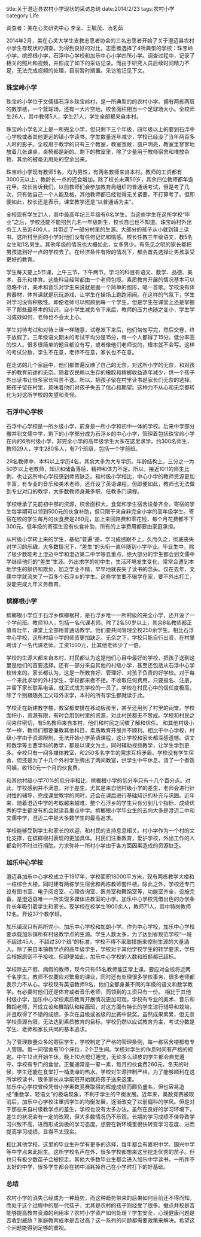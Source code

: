 ﻿title:关于澄迈县农村小学现状的采访总结
date:2014/2/23
tags:农村小学
category:Life

调查者：美在心灵研究中心 李呈、王毓茂、汤茗茹

2014年2月，美在心灵大学生支教志愿者协会的三名志愿者开始了关于澄迈县农村小学生存现状的调查。为得到良好的对比，志愿者选择了4所典型的学校：珠宝岭小学，槟郎根小学，石浮中心学校和加乐中心小学四所小学。调查过程中，记录了相关的照片和视频，并形成了如下的采访记录。而由于研究人员后续时间精力不足，无法完成视频的处理，目前暂时搁置。采访笔记见下文。

### 珠宝岭小学

珠宝岭小学位于文儒镇石浮乡珠宝岭村，是一所典型的的农村小学。拥有两栋两层的教学楼，一个篮球场，还有一大片空地。校舍面积相当一个足球场大小。全校师生26人，其中教师5人，学生21人，学生全部都来自本村。

珠宝岭小学名义上是一所完全小学，但只剩下三个年级，四年级以上的要到石浮中心学校或者其他更远的镇小学读书。学生数量逐年减少，学校已经没了当年两百多人时的影子。全校用于教学的只有三个教室，教室宽敞，窗户明亮，教室里寥寥地放着几张课桌，桌椅都是新的。剩下的教室里，除了少量用于教师宿舍和堆放杂物，其余的被毫无用处的空余出来。

珠宝岭小学现有教师5名，均为男性，有两名教师来自本村。教师的工资都有3000元以上，教龄长一点的还会增加。除了校长未满50岁，其余四位教师都年逾花甲。校长告诉我们，以前教师们会参加教育局组织的普通话考试，但是考了几次，只有他自己一个人能及格，其他教师都已经觉得无关紧要，不打算考了。但即便如此，校长还是表示，课堂教学还是“以普通话为主”。

全校现有学生21人，其中最高年纪三年级有6名学生。当这些学生在这所学校“毕业”之后，学校还能不能招到几名一年级新生，校长自己也不知道。珠宝岭村外出务工人员近400人，并带走了一部分村里的生源。大部分的孩子从小就到镇上读书，这所村里面的小学对他们没有任何记忆和情感。校长任教三年级语文，教5名女生和1名男生。其他年级的情况也大概如此，女多男少。有先见之明的家长都把男孩送到好一点的学校去了。在经济条件有限的情况下，都会首先选择让男孩享受更好的教育。

学生每天要上5节课，上午三节，下午两节。学习的科目有语文、数学、品德、美术、音乐和体育。这些科目经常都由一个老师包揽。素质教育开展的情况基本可以忽略不计，美术和音乐对学生来说就是画一个简单的图形，唱一首歌。学校没有体育器材，体育课就是玩玩游戏、让学生在操场上跑跑闹闹。在这样的气氛下，学生对学习没有积极性。即便老师可以照顾到每一个学生，但是学生在课堂上还是掌握不了那些最基本的知识。自小学生减负令下来后，教师的压力也随之变小，学生学习成效如何，老师也不会太上心。

学生对待考试和对待上课一样随意，试卷发下来后，他们匆匆写完，然后交卷，终于放假了。三年级语文期末的考试平均分是15分，每一个人都得了15分。低分率高的惊人。很多很简单的题目都没有写，或者像他们老师说的，根本就不会写。这样的考试分数，学生不在意，老师不在意，家长也不在意。

在走访的几个家庭中，他们都普遍反映了自己的无奈。对这所小学的无奈，和对孩子的教育前途的无奈。随着农民赖以生存的橡胶和槟榔收益逐年减少，供一个孩子外出读书让很多家长叫苦不迭。所以，把孩子留在村里读书是家长们无奈的选择。把孩子留在村里，意味着他们对孩子失去了信心和期望。这种力不从心和无奈都转化为对这所学校的失望和责怪。

### 石浮中心学校

石浮中心学校是一所乡级小学，前身是一所小学和初中一体的学校。后来中学部分撤并到文儒中学，剩下的小学部分成为石浮乡的中心小学，管理着包括珠宝岭小学在内的6所村级小学，非完全小学的高年级学生大多在这里求学。约300名师生，教师29人，学生280多人，有7个班级，包括一个学前班。

29名教师中，本科以上学历4名，其余大多为大专学历。年龄结构上，三分之一为50岁以上老教师，知识和储备落后，精神和体力不足。所以，接近10:1的师生比例，也让这所中心学校感到师资缺乏。和村级小学相比，中心小学的教师资源更加丰富，有专业的音乐和美术老师，还开设了英语课程。但即便如此，教师也无法做到专业对口的教学，大多数教师身兼多职，任教多门课程。

学校继承了先前初中部的资源，校舍面积大，食堂和学生宿舍设备齐全。寄宿的学生每学期可以领到500元的伙食补助，但只限于来自非完全小学的高年级学生。寄宿在校的学生每月的伙食费是260元，加上来回路费和零花钱，每个月花费都不下300元。低年级的寄宿生没有伙食补助，所有的上学费用都要由家庭承担。

从村级小学转上来的学生，基础“普遍”差，学习成绩跟不上，久而久之，彻底丧失对学习的乐趣。大多数情况下，“差生”的头衔一直伴随到小学毕业。毕业生中，除了极少数能考上澄迈中学和澄迈第二中学等县重点，绝大部分的学生都会到文儒中学继续他们的“差生”生涯。外出求学的初中生，生活环境发生变化，常常会遭到本地学生的排挤和欺负，加之学业不精，早早地就丧失了读书的念头。仅在去年，文儒中学就流失了一百多个石浮乡的学生。这些学生要不辍学在家，要不外出打工，没能完成九年义务教育。

### 槟榔根小学

槟榔根小学位于石浮乡槟榔根村，是石浮乡唯一一所村级的完全小学，还开设了一个学前班。教师10人，包括一名代课老师。除了2名50岁以上，其余8名教师都正值青壮年，课堂上全部用普通话教学。他们要共同管理全校250余学生。相比石浮中心学校，这所村级小学的师资更加缺乏。无奈之下，学校只能自行出资，在村里聘请了一名代课老师。工资1500元，比其他老师少了一倍。

学校的生源大都来自本村，村民都认为这是他们心目中最好的学校，把孩子送到这里是他们的首要选择。还有一部分来自其他的村级小学，甚至还包括从石浮中心学校转来的。家长都认为，这是一所教育好、管理好、对孩子负责的好学校。对于每一个来此求学的外村学生，学校都来者不拒。不收取任何费用，只要报名、注册，并留下家长联系电话，就正式成为学校的一员了。学校在村民心中的信任度极高，除了个别跟随务工父母外求学，本村的所有学生都就读于此。

学校正在新建教学楼，教室都安排在移动板房里，甚至还用到了村里的祠堂。学校面积小，资源有限，有时会用到村里的资源，对此村民都无不赞成。学校和村民之间来往密切，有5名教师来自本村，他们和村民之间彼了解和信任。
和其他村级小学一样，教师们都要兼教其他科目，素质教育开展并不顺利。相比于中心学校，村级小学由于资源限制，无法开始小学英语课程，这让学校和家长都深感遗憾。语文和数学等主要学科的教学，都是以课文为主，同时辅助视频教学，让学生学到更多。全校只有一间多媒体教室，和250多名学生的需求互相矛盾。学校没有学生宿舍，但还是为了十几个外村学生腾出了两间教室，供学生中午休息。请了一个煮饭阿姨，收150元一个月的伙食费。

和其他村级小学70%的低分率相比，槟榔根小学的低分率只有十几个百分点。对此，学校感到并不满意。对于差生，尤其是来自他村级小学的差生，老师会进行针对性的辅导，完成课堂教学的同时，还会在课后进行基础知识的补充与巩固。近年来，随着澄迈中学的考取越来越难，整个石浮乡的学生只有分到几个指标，成绩优秀的学生都没有机会就读县重点中学。槟榔根小学毕业生的去向大多是澄迈二中和文儒中学，澄迈二中是大多数学生的最高追求。

学校能够受到学生和家长的欢迎，和村民的支持息息相关。村小学作为一个村的文化支撑，在槟榔根村表现的更加具体。村民们注重教育，爱护学校，外出工作的人都会时不时进行捐助。力求弥补一所村小学由于各方面因素造成的资源缺乏。

### 加乐中心学校

澄迈县加乐中心学校成立于1917年，学校面积18000平方米，现有两栋教学大楼和一栋综合大楼。同时建有两栋学生宿舍和两栋教师套件楼。除此之外，学校还专门设有图书室、电子阅览室、心理咨询室、医务室和舞蹈室等，功能室齐全，设施完备，是澄迈县唯一一所实现多媒体进教室的小学。加乐中心学校凭借出色的办学条件长年吸引着学生和家长。现学校在校学生1900余人，教师71人，其中特岗教师12名。开设37个教学班。

加乐镇现只有两所完小，加乐中心学校和加朗小学。作为中心学校，加乐中心学校要承载加乐镇所有村级教学点的生源。学生人数太多，为了达到省规范学校“一班不超过45人，不超过30个班”的标准，学校不得不采取措施来控制生源的大量涌入。除了来自本镇教学点的高年级学生，学校对于其他学校学生的转学要求，学校会根据原则不予接收。但即便如此，加乐中心学校的人数和班额都已超标。

学校除去产假、病假的教师，现今只有65名教师能正常上课。要应对全校将近两千名学生。教师不仅要应对繁重的课业，同时还有处理很多学校事务，很多老师都表示力不从心。学校现有英语教师9名，他们全都身兼不同的年级的语文和数学教学。有必要时他们还是体育或者音乐老师，而领到的工资只有一份。
相比于其他村级小学，加乐中心学校素质教育开展情况更加可观，学校有专业的美术、音乐和舞蹈老师，开成立设和舞蹈队和绘画班，对这方面有特长的学生进行辅导和栽培，并且取得了不错的成绩，多次在县级或省级的比赛中获奖。虽然成果累累，但无奈学校资源有限，无法达到素质教育的目标。学校仍然以应试教育为主，考试分数是学生、老师和家长共同的基本追求。 

为了管理数量众多的寄宿学生，学校制定了严格的管理条例，每一栋宿舍楼都有专人管理。每一间宿舍有10个床位，2个卫生间。学校对学生的作息时间有严格的规定。中午12点开始午休，晚上10点熄灯睡觉，无论多么顽皮的学生都会自觉遵守。学校有专门的食堂，正餐通常是一荤一素，每月的伙食费260元，冬天的时候，学生还能在食堂打一桶洗澡的热水。学校对生源控制严格，为了能够顺利在这所学校读书，很多家长从学前班开始就将孩子送来这里。                               
加乐中心学校曾经凭借小学奥数竞赛取得的辉煌成绩而颇负盛名，但也容易造成“重数学，轻语文”的极端现象，不利于学生的平衡发展。近年来，奥数竞赛被取消后，加乐中心学校注重抓学生的均衡发展，逐渐改变了以前偏科的学风。但是对于那些来自村级教学点的差生，学校也没有太多办法。虽然在良好的学习环境下，差生的状况会有一定的改观，但大多数情况仍不乐观。长期的学习成绩不佳导致学习兴致不高，进而形成消极的学习态度。想要在新环境里很快转变学习态度、进而提高学习成绩，显得不太现实。

相比其他学校，这里的毕业生升学有更多的选择，每年都会有嘉积中学、国兴中学等中学点来此招生。这所学校名声在外，很多学校都想来这里挖走优秀的苗子。但也只有极少数苗子会被挖走。其他大多数毕业生都会进入加乐中学读书，一所并不太好的中学，很多学生都会在初中消耗掉自己在小学时打下的好基础。

### 总结

农村小学的消失已经成为一种趋势，而这种趋势带来的后果如何目前还不得而知。而处于这个过程中的那一代孩子，尤其是农村的孩子则经受了很多。撤点并校是否能够提高教育资源的利用率？农村小学资产如何处理？学生安全，心理健康问题是否收到威胁？家庭教育成本是否过高？这一系列的问题都需要政策来解决。希望这个问题能得到足够的重视。
